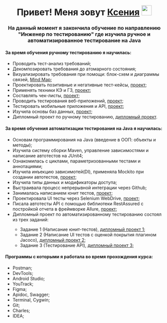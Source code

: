 <h1 align="center">Привет! Меня зовут <a href="https://daniilshat.ru/" target="_blank">Ксения</a> 
<img src="https://github.com/blackcater/blackcater/raw/main/images/Hi.gif" height="32"/></h1>
<h3 align="center">На данный момент я закончила обучение по направлению "Инженер по тестированию" где изучила ручное и автоматизированное тестирование на Java</h3>
<h4>За время обучения ручному тестированию я научилась:</h4>
<ul>
 <li>Проводить тест-анализ требований; 
 <li>Декомпозировать требования до атомарного состояния;
 <li>Визуализировать требования при помощи: блок-схем и диаграммы связей, <a href= "https://miro.com/app/board/uXjVN-Kx46s=/">Mind Map</a>;</li>
 <li>Проектировать позитивные и негативные тест-кейсы, <a href= "https://docs.google.com/spreadsheets/d/1zqHZk5xZxpLchpyZUKoRx-8Z270kH7Z3ITAfSwrLsC0/edit#gid=1567345705">проект</a>;</li>
 <li>Применять техники КЭ и ГЗ, <a href= "https://docs.google.com/spreadsheets/d/1JAKIAijJn1wcuHGCbF0b1qPpo5kjJX8kkgAUOJZRAN4/edit#gid=2010888140">проект</a>;</li>
 <li>Составлять чек-листы, <a href= "https://docs.google.com/spreadsheets/d/1zqHZk5xZxpLchpyZUKoRx-8Z270kH7Z3ITAfSwrLsC0/edit#gid=899462569">проект</a>;</li>
 <li>Проводить тестирования веб-приложений, <a href= "https://docs.google.com/spreadsheets/d/1zqHZk5xZxpLchpyZUKoRx-8Z270kH7Z3ITAfSwrLsC0/edit#gid=94813143">проект</a>;</li>
 <li>Тестировать мобильные приложения и API, <a href= "https://docs.google.com/spreadsheets/d/1zha4RgTeFJl_HcSx6qJ6a5eUrnaI3hWcvcP7KKrqLEU/edit#gid=857523888">проект</a>;</li>
 <li>Изучила основы баз данных, <a href= "https://docs.google.com/spreadsheets/d/19heGcNpmXabHI7jNqzRHdbWdI9Gll8nPH9UYUdRjlCU/edit#gid=0">проект</a>;</li>
 <li>Дипломный проект по ручному тестированию, <a href= "https://docs.google.com/spreadsheets/d/1Q38cGiEy9ruD33EjwI1D499VxTULmdRj_h85QEk804s/edit#gid=1782311256">дипломный проект</a>.</li>
 </ul>
<h4>За время обучения автоматизации тестирования на Java я научилась:</h4>
<ul>
 <li>Основам программирования на Java (введение в ООП: объекты и методы);
 <li>Изучила систему сборки Maven, управление зависимостями и написание автотестов на JUnit4;
 <li>Ознакомилась с циклами, параметризованными тестами и аннотациями;
 <li>Изучила инъекцию зависимотей(DI), применяла Mockito при создании автотестов, <a href= "https://github.com/KseniaHV/Sprint_6">проект</a>;</li>
 <li>Изучила типы данных и модификаторы доступа;
 <li>Выстраивала процесс непрерывной интеграции через Github;
 <li>Занималась написанием юнит тестов, <a href= "https://github.com/KseniaHV/java-unit-test">проект</a>;</li>
 <li>Проектировала UI тесты через Selenium WebDrive, <a href= "https://github.com/KseniaHV/Sprint_4">проект</a>;</li>
 <li>Писала автотесты API с помощью библиотеки RestAssured с постройкой отчета в фреймворке Allure, <a href= "https://github.com/KseniaHV/Sprint-7">проект</a>;</li>
  <li>Дипломный проект по автоматизированному тестированию состоял из трех заданий:</li>
  <ul>
    <li>Задание 1 (Написание юнит-тестов), <a href="https://github.com/KseniaHV/Diplom_1">дипломный проект 1</a>;</li>
    <li>Задание 2 (Написание UI тестов с оценкой покрытия плагином Jacoco), <a href="https://github.com/KseniaHV/Diplom_2">дипломный проект 2</a>;</li>
    <li>Задание 3 (Тестирование API), <a href="https://github.com/KseniaHV/Diplom_3">дипломный проект 3</a>;</li>
  </ul>
  </ul>
<h4>Программы с которыми я работала во время прохождения курса:</h4>
<ul>
<li>Postman;
<li>DevTools;
<li>Android Studio;
<li>YouTrack;
<li>Figma;
<li>Apidoc, Swagger;
<li>Terminal, Cygwin;
<li>Git;
<li>Charles;
<li>IDEA;
